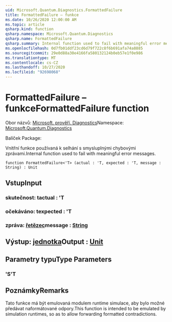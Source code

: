 ```yaml
---
uid: Microsoft.Quantum.Diagnostics.FormattedFailure
title: FormattedFailure – funkce
ms.date: 10/26/2020 12:00:00 AM
ms.topic: article
qsharp.kind: function
qsharp.namespace: Microsoft.Quantum.Diagnostics
qsharp.name: FormattedFailure
qsharp.summary: Internal function used to fail with meaningful error messages.
ms.openlocfilehash: 0d7fb01ddf23cd6d79f722c8f6b691afa74a8885
ms.sourcegitcommit: 29e0d88a30e4166fa580132124b0eb57e1f0e986
ms.translationtype: MT
ms.contentlocale: cs-CZ
ms.lasthandoff: 10/27/2020
ms.locfileid: "92698068"
---
```

# <a name="formattedfailure-function"></a><span data-ttu-id="e1b2e-102">FormattedFailure – funkce</span><span class="sxs-lookup"><span data-stu-id="e1b2e-102">FormattedFailure function</span></span>

<span data-ttu-id="e1b2e-103">Obor názvů: [Microsoft. prověří. Diagnostics](xref:Microsoft.Quantum.Diagnostics)</span><span class="sxs-lookup"><span data-stu-id="e1b2e-103">Namespace: [Microsoft.Quantum.Diagnostics](xref:Microsoft.Quantum.Diagnostics)</span></span>

<span data-ttu-id="e1b2e-104">Balíček [](https://nuget.org/packages/)</span><span class="sxs-lookup"><span data-stu-id="e1b2e-104">Package: [](https://nuget.org/packages/)</span></span>


<span data-ttu-id="e1b2e-105">Vnitřní funkce používaná k selhání s smysluplnými chybovými zprávami.</span><span class="sxs-lookup"><span data-stu-id="e1b2e-105">Internal function used to fail with meaningful error messages.</span></span>

```qsharp
function FormattedFailure<'T> (actual : 'T, expected : 'T, message : String) : Unit
```


## <a name="input"></a><span data-ttu-id="e1b2e-106">Vstup</span><span class="sxs-lookup"><span data-stu-id="e1b2e-106">Input</span></span>

### <a name="actual--t"></a><span data-ttu-id="e1b2e-107">skutečnost: t</span><span class="sxs-lookup"><span data-stu-id="e1b2e-107">actual : 'T</span></span>




### <a name="expected--t"></a><span data-ttu-id="e1b2e-108">očekáváno: t</span><span class="sxs-lookup"><span data-stu-id="e1b2e-108">expected : 'T</span></span>




### <a name="message--string"></a><span data-ttu-id="e1b2e-109">zpráva: [řetězec](xref:microsoft.quantum.lang-ref.string)</span><span class="sxs-lookup"><span data-stu-id="e1b2e-109">message : [String](xref:microsoft.quantum.lang-ref.string)</span></span>





## <a name="output--unit"></a><span data-ttu-id="e1b2e-110">Výstup: [jednotka](xref:microsoft.quantum.lang-ref.unit)</span><span class="sxs-lookup"><span data-stu-id="e1b2e-110">Output : [Unit](xref:microsoft.quantum.lang-ref.unit)</span></span>



## <a name="type-parameters"></a><span data-ttu-id="e1b2e-111">Parametry typu</span><span class="sxs-lookup"><span data-stu-id="e1b2e-111">Type Parameters</span></span>

### <a name="t"></a><span data-ttu-id="e1b2e-112">'S</span><span class="sxs-lookup"><span data-stu-id="e1b2e-112">'T</span></span>



## <a name="remarks"></a><span data-ttu-id="e1b2e-113">Poznámky</span><span class="sxs-lookup"><span data-stu-id="e1b2e-113">Remarks</span></span>

<span data-ttu-id="e1b2e-114">Tato funkce má být emulovaná modulem runtime simulace, aby bylo možné předávat naformátované odpory.</span><span class="sxs-lookup"><span data-stu-id="e1b2e-114">This function is intended to be emulated by simulation runtimes, so as to allow forwarding formatted contradictions.</span></span>